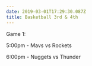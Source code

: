 ```yaml
---
date: 2019-03-01T17:29:30.087Z
title: Basketball 3rd & 4th
---
```

Game 1: 

5:00pm - Mavs vs Rockets

6:00pm - Nuggets vs Thunder
